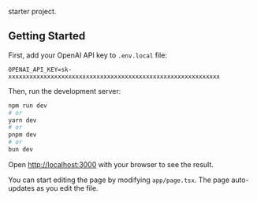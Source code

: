  starter project.

## Getting Started

First, add your OpenAI API key to `.env.local` file:

```
OPENAI_API_KEY=sk-xxxxxxxxxxxxxxxxxxxxxxxxxxxxxxxxxxxxxxxxxxxxxxxxxxxxxxxxxxxx
```

Then, run the development server:

```bash
npm run dev
# or
yarn dev
# or
pnpm dev
# or
bun dev
```

Open [http://localhost:3000](http://localhost:3000) with your browser to see the result.

You can start editing the page by modifying `app/page.tsx`. The page auto-updates as you edit the file.

